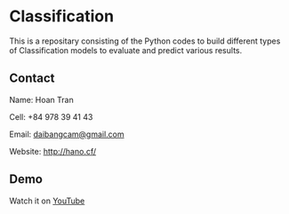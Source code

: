 # Classification

 This is a repositary consisting of the Python codes to build different types of Classification models to evaluate and predict various results.

## Contact

Name: Hoan Tran

Cell: +84 978 39 41 43

Email: daibangcam@gmail.com

Website: http://hano.cf/

## Demo

Watch it on [YouTube](https://www.youtube.com/c/hano_tran)